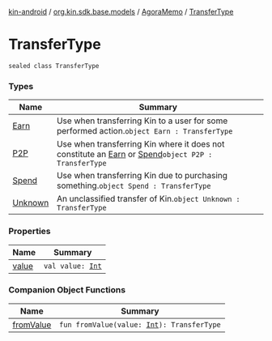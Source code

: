 [kin-android](../../../index.md) / [org.kin.sdk.base.models](../../index.md) / [AgoraMemo](../index.md) / [TransferType](./index.md)

# TransferType

`sealed class TransferType`

### Types

| Name | Summary |
|---|---|
| [Earn](-earn.md) | Use when transferring Kin to a user for some performed action.`object Earn : TransferType` |
| [P2P](-p2-p.md) | Use when transferring Kin where it does not constitute an [Earn](-earn.md) or [Spend](-spend.md)`object P2P : TransferType` |
| [Spend](-spend.md) | Use when transferring Kin due to purchasing something.`object Spend : TransferType` |
| [Unknown](-unknown.md) | An unclassified transfer of Kin.`object Unknown : TransferType` |

### Properties

| Name | Summary |
|---|---|
| [value](value.md) | `val value: `[`Int`](https://kotlinlang.org/api/latest/jvm/stdlib/kotlin/-int/index.html) |

### Companion Object Functions

| Name | Summary |
|---|---|
| [fromValue](from-value.md) | `fun fromValue(value: `[`Int`](https://kotlinlang.org/api/latest/jvm/stdlib/kotlin/-int/index.html)`): TransferType` |
